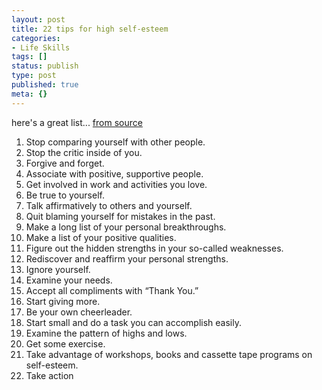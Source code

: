 ```yaml
---
layout: post
title: 22 tips for high self-esteem
categories:
- Life Skills
tags: []
status: publish
type: post
published: true
meta: {}
---
```

here's a great list... <a href="http://ririanproject.com/2007/02/01/wake-up-feeling-great-with-these-22-tips-for-high-self-esteem/">from source</a>

1. Stop comparing yourself with other people.
2. Stop the critic inside of you.
3. Forgive and forget.
4. Associate with positive, supportive people.
5. Get involved in work and activities you love.
6. Be true to yourself.
7. Talk affirmatively to others and yourself.
8. Quit blaming yourself for mistakes in the past.
9. Make a long list of your personal breakthroughs.
10. Make a list of your positive qualities.
11. Figure out the hidden strengths in your so-called weaknesses.
12. Rediscover and reaffirm your personal strengths.
13. Ignore yourself.
14. Examine your needs.
15. Accept all compliments with “Thank You.”
16. Start giving more.
17. Be your own cheerleader.
18. Start small and do a task you can accomplish easily.
19. Examine the pattern of highs and lows.
20. Get some exercise.
21. Take advantage of workshops, books and cassette tape programs on self-esteem.
22. Take action
